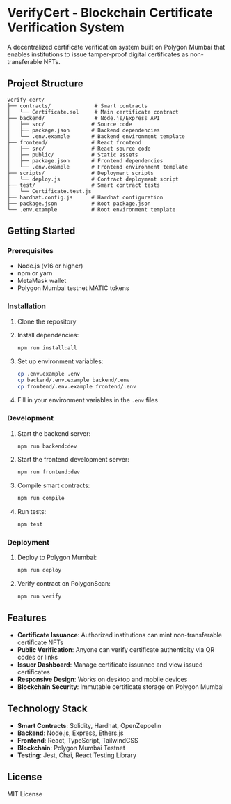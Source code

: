 # VerifyCert - Blockchain Certificate Verification System

A decentralized certificate verification system built on Polygon Mumbai that enables institutions to issue tamper-proof digital certificates as non-transferable NFTs.

## Project Structure

```
verify-cert/
├── contracts/              # Smart contracts
│   └── Certificate.sol     # Main certificate contract
├── backend/                # Node.js/Express API
│   ├── src/               # Source code
│   ├── package.json       # Backend dependencies
│   └── .env.example       # Backend environment template
├── frontend/              # React frontend
│   ├── src/               # React source code
│   ├── public/            # Static assets
│   ├── package.json       # Frontend dependencies
│   └── .env.example       # Frontend environment template
├── scripts/               # Deployment scripts
│   └── deploy.js          # Contract deployment script
├── test/                  # Smart contract tests
│   └── Certificate.test.js
├── hardhat.config.js      # Hardhat configuration
├── package.json           # Root package.json
└── .env.example           # Root environment template
```

## Getting Started

### Prerequisites

- Node.js (v16 or higher)
- npm or yarn
- MetaMask wallet
- Polygon Mumbai testnet MATIC tokens

### Installation

1. Clone the repository
2. Install dependencies:
   ```bash
   npm run install:all
   ```

3. Set up environment variables:
   ```bash
   cp .env.example .env
   cp backend/.env.example backend/.env
   cp frontend/.env.example frontend/.env
   ```

4. Fill in your environment variables in the `.env` files

### Development

1. Start the backend server:
   ```bash
   npm run backend:dev
   ```

2. Start the frontend development server:
   ```bash
   npm run frontend:dev
   ```

3. Compile smart contracts:
   ```bash
   npm run compile
   ```

4. Run tests:
   ```bash
   npm test
   ```

### Deployment

1. Deploy to Polygon Mumbai:
   ```bash
   npm run deploy
   ```

2. Verify contract on PolygonScan:
   ```bash
   npm run verify
   ```

## Features

- **Certificate Issuance**: Authorized institutions can mint non-transferable certificate NFTs
- **Public Verification**: Anyone can verify certificate authenticity via QR codes or links
- **Issuer Dashboard**: Manage certificate issuance and view issued certificates
- **Responsive Design**: Works on desktop and mobile devices
- **Blockchain Security**: Immutable certificate storage on Polygon Mumbai

## Technology Stack

- **Smart Contracts**: Solidity, Hardhat, OpenZeppelin
- **Backend**: Node.js, Express, Ethers.js
- **Frontend**: React, TypeScript, TailwindCSS
- **Blockchain**: Polygon Mumbai Testnet
- **Testing**: Jest, Chai, React Testing Library

## License

MIT License